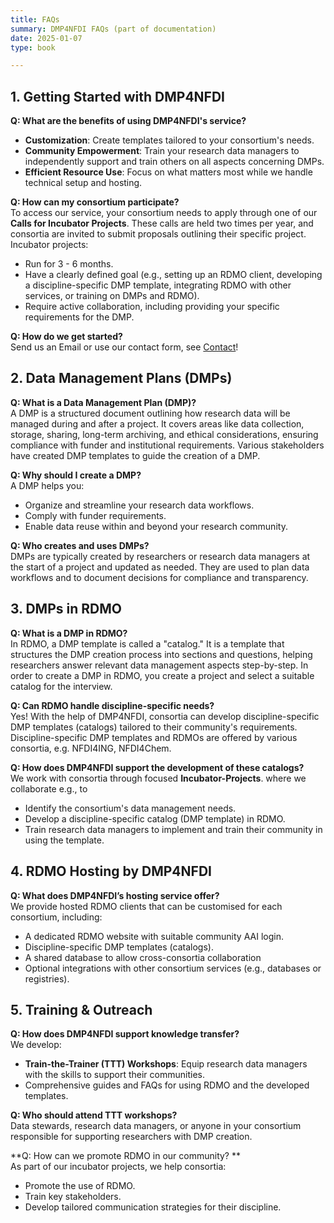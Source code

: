 ```yaml
---
title: FAQs
summary: DMP4NFDI FAQs (part of documentation)
date: 2025-01-07
type: book

---    
```



## **1. Getting Started with DMP4NFDI**

**Q: What are the benefits of using DMP4NFDI's service?**  
- **Customization**: Create templates tailored to your consortium's needs.  
- **Community Empowerment**: Train your research data managers to independently support and train others on all aspects concerning DMPs.  
- **Efficient Resource Use**: Focus on what matters most while we handle technical setup and hosting.

**Q: How can my consortium participate?**  
To access our service, your consortium needs to apply through one of our **Calls for Incubator Projects**. These calls are held two times per year, and consortia are invited to submit proposals outlining their specific project. 
Incubator projects:   
- Run for 3 - 6 months.  
- Have a clearly defined goal (e.g., setting up an RDMO client, developing a discipline-specific DMP template, integrating RDMO with other services, or training on DMPs and RDMO).  
- Require active collaboration, including providing your specific requirements for the DMP.

**Q: How do we get started?**  
Send us an Email or use our contact form, see [Contact](/contact/)!
<!-- <p>
  Send us an Email or use our contact form, see 
  <a href="https://dmp.services.base4nfdi.de/contact/" class="btn btn-primary">
    Contact
  </a><br>
  We’ll explore your needs and goals with you.
</p> -->

## **2. Data Management Plans (DMPs)**

**Q: What is a Data Management Plan (DMP)?**  
A DMP is a structured document outlining how research data will be managed during and after a project. It covers areas like data collection, storage, sharing, long-term archiving, and ethical considerations, ensuring compliance with funder and institutional requirements. Various stakeholders have created DMP templates to guide the creation of a DMP.

**Q: Why should I create a DMP?**  
A DMP helps you:  
- Organize and streamline your research data workflows.  
- Comply with funder requirements.  
- Enable data reuse within and beyond your research community.  

**Q: Who creates and uses DMPs?**  
DMPs are typically created by researchers or research data managers at the start of a project and updated as needed. They are used to plan data workflows and to document decisions for compliance and transparency.


## **3. DMPs in RDMO**

**Q: What is a DMP in RDMO?**  
In RDMO, a DMP template is called a "catalog." It is a template that structures the DMP creation process into sections and questions, helping researchers answer relevant data management aspects step-by-step. In order to create a DMP in RDMO, you create a project and select a suitable catalog for the interview.

**Q: Can RDMO handle discipline-specific needs?**  
Yes! With the help of DMP4NFDI, consortia can develop discipline-specific DMP templates (catalogs) tailored to their community's requirements. Discipline-specific DMP templates and RDMOs are offered by various consortia, e.g. NFDI4ING, NFDI4Chem.

**Q: How does DMP4NFDI support the development of these catalogs?**  
We work with consortia through focused **Incubator-Projects**. 
where we collaborate e.g., to 
- Identify the consortium's data management needs.  
- Develop a discipline-specific catalog (DMP template) in RDMO.  
- Train research data managers to implement and train their community in using the template. 


## **4. RDMO Hosting by DMP4NFDI**

**Q: What does DMP4NFDI’s hosting service offer?**  
We provide hosted RDMO clients that can be customised for each consortium, including:  
- A dedicated RDMO website with suitable  community AAI login.  
- Discipline-specific DMP templates (catalogs).  
- A shared database to allow cross-consortia collaboration
- Optional integrations with other consortium services (e.g., databases or registries).


## **5. Training & Outreach**

**Q: How does DMP4NFDI support knowledge transfer?**  
We develop:  
- **Train-the-Trainer (TTT) Workshops**: Equip research data managers with the skills to support their communities.  
- Comprehensive guides and FAQs for using RDMO and the developed templates.

**Q: Who should attend TTT workshops?**  
Data stewards, research data managers, or anyone in your consortium responsible for supporting researchers with DMP creation.

**Q: How can we promote RDMO in our community? **  
As part of our incubator projects, we help consortia:  
- Promote the use of RDMO.  
- Train key stakeholders.  
- Develop tailored communication strategies for their discipline.
